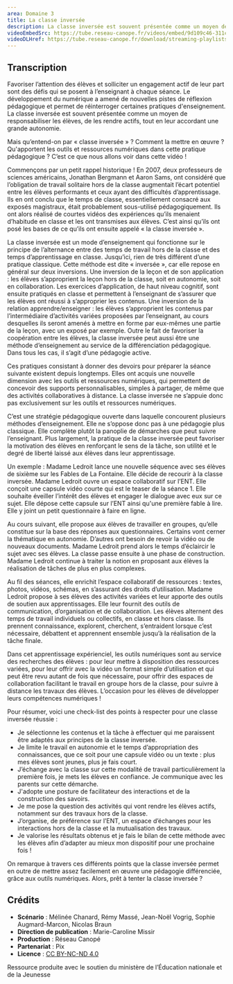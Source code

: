 ```yaml
---
area: Domaine 3
title: La classe inversée
description: La classe inversée est souvent présentée comme un moyen de responsabiliser les élèves, de les rendre actifs tout en leur accordant une grande autonomie. Les détails dans cette vidéo !
videoEmbedSrc: https://tube.reseau-canope.fr/videos/embed/9d109c46-311c-49ce-826e-406581233be0
videoDLHref: https://tube.reseau-canope.fr/download/streaming-playlists/hls/videos/9d109c46-311c-49ce-826e-406581233be0-1080-fragmented.mp4
---
```


## Transcription

Favoriser l’attention des élèves et solliciter un engagement actif de leur part sont des défis qui se posent à l’enseignant à chaque séance. Le développement du numérique a amené de nouvelles pistes de réflexion pédagogique et permet de réinterroger certaines pratiques d'enseignement.
La classe inversée est souvent présentée comme un moyen de responsabiliser les élèves, de les rendre actifs, tout en leur accordant une grande autonomie.

Mais qu’entend-on par « classe inversée » ? Comment la mettre en œuvre ? Qu'apportent les outils et ressources numériques dans cette pratique pédagogique ?
C’est ce que nous allons voir dans cette vidéo !

Commençons par un petit rappel historique !
En 2007, deux professeurs de sciences américains, Jonathan Bergmann et Aaron Sams, ont considéré que l’obligation de travail solitaire hors de la classe augmentait l’écart potentiel entre les élèves performants et ceux ayant des difficultés d’apprentissage. Ils en ont conclu que le temps de classe, essentiellement consacré aux exposés magistraux, était probablement sous-utilisé pédagogiquement.
Ils ont alors réalisé de courtes vidéos des expériences qu’ils menaient d’habitude en classe et les ont transmises aux élèves.
C’est ainsi qu’ils ont posé les bases de ce qu’ils ont ensuite appelé « la classe inversée ».

La classe inversée est un mode d’enseignement qui fonctionne sur le principe de l’alternance entre des temps de travail hors de la classe et des temps d’apprentissage en classe.  Jusqu’ici, rien de très différent d’une pratique classique.
Cette méthode est dite « inversée », car elle repose en général sur deux inversions.
Une inversion de la leçon et de son application : les élèves s’approprient la leçon hors de la classe, soit en autonomie, soit en collaboration. Les exercices d’application, de haut niveau cognitif, sont ensuite pratiqués en classe et permettent à l’enseignant de s’assurer que les élèves ont réussi à s’approprier les contenus.
Une inversion de la relation apprendre/enseigner : les élèves s’approprient les contenus par l’intermédiaire d’activités variées proposées par l’enseignant, au cours desquelles ils seront amenés à mettre en forme par eux-mêmes une partie de la leçon, avec un exposé par exemple.
Outre le fait de favoriser la coopération entre les élèves, la classe inversée peut aussi être une méthode d’enseignement au service de la différenciation pédagogique.
Dans tous les cas, il s’agit d’une pédagogie active.

Ces pratiques consistant à donner des devoirs pour préparer la séance suivante existent depuis longtemps.
Elles ont acquis une nouvelle dimension avec les outils et ressources numériques, qui permettent de concevoir des supports personnalisables, simples à partager, de même que des activités collaboratives à distance.
La classe inversée ne s’appuie donc pas exclusivement sur les outils et ressources numériques.

C’est une stratégie pédagogique ouverte dans laquelle concourent plusieurs méthodes d’enseignement. Elle ne s’oppose donc pas à une pédagogie plus classique. Elle complète plutôt la panoplie de démarches que peut suivre l’enseignant.
Plus largement, la pratique de la classe inversée peut favoriser la motivation des élèves en renforçant le sens de la tâche, son utilité et le degré de liberté laissé aux élèves dans leur apprentissage.

Un exemple : Madame Ledroit lance une nouvelle séquence avec ses élèves de sixième sur les Fables de La Fontaine. Elle décide de recourir à la classe inversée.
Madame Ledroit ouvre un espace collaboratif sur l’ENT.
Elle conçoit une capsule vidéo courte qui est le teaser de la séance 1. Elle souhaite éveiller l’intérêt des élèves et engager le dialogue avec eux sur ce sujet.
Elle dépose cette capsule sur l’ENT ainsi qu'une première fable à lire. Elle y joint un petit questionnaire à faire en ligne.

Au cours suivant, elle propose aux élèves de travailler en groupes, qu’elle constitue sur la base des réponses aux questionnaires.
Certains vont cerner la thématique en autonomie.
D’autres ont besoin de revoir la vidéo ou de nouveaux documents. Madame Ledroit prend alors le temps d’éclaircir le sujet avec ses élèves.
La classe passe ensuite à une phase de construction. Madame Ledroit continue à traiter la notion en proposant aux élèves la réalisation de tâches de plus en plus complexes.

Au fil des séances, elle enrichit l’espace collaboratif de ressources : textes, photos, vidéos, schémas, en s’assurant des droits d’utilisation.
Madame Ledroit propose à ses élèves des activités variées et leur apporte des outils de soutien aux apprentissages. Elle leur fournit des outils de communication, d’organisation et de collaboration.
Les élèves alternent des temps de travail individuels ou collectifs, en classe et hors classe.
Ils prennent connaissance, explorent, cherchent, s’entraident lorsque c’est nécessaire, débattent et apprennent ensemble jusqu’à la réalisation de la tâche finale.

Dans cet apprentissage expérienciel, les outils numériques sont au service des recherches des élèves :
pour leur mettre à disposition des ressources variées,
pour leur offrir avec la vidéo un format simple d’utilisation et qui peut être revu autant de fois que nécessaire,
pour offrir des espaces de collaboration facilitant le travail en groupe hors de la classe,
pour suivre à distance les travaux des élèves.
L’occasion pour les élèves de développer leurs compétences numériques !

Pour résumer, voici une check-list des points à respecter pour une classe inversée réussie :

- Je sélectionne les contenus et la tâche à effectuer qui me paraissent être adaptés aux principes de la classe inversée.
- Je limite le travail en autonomie et le temps d’appropriation des connaissances, que ce soit pour une capsule vidéo ou un texte :  plus mes élèves sont jeunes, plus je fais court.
- J’échange avec la classe sur cette modalité de travail particulièrement la première fois, je mets les élèves en confiance. Je communique avec les parents sur cette démarche.
- J'adopte une posture de facilitateur des interactions et de la construction des savoirs.
- Je me pose la question des activités qui vont rendre les élèves actifs, notamment sur des travaux hors de la classe.
- J’organise, de préférence sur l’ENT, un espace d’échanges pour les interactions hors de la classe et la mutualisation des travaux.
- Je valorise les résultats obtenus et je fais le bilan de cette méthode avec les élèves afin d’adapter au mieux mon dispositif pour une prochaine fois !

On remarque à travers ces différents points que la classe inversée permet en outre de mettre assez facilement en œuvre une pédagogie différenciée, grâce aux outils numériques.
Alors, prêt à tenter la classe inversée ?

## Crédits

- **Scénario** : Mélinée Chanard, Rémy Massé, Jean-Noël Vogrig, Sophie Augmard-Marcon, Nicolas Braun
- **Direction de publication** : Marie-Caroline Missir
- **Production** : Réseau Canopé
- **Partenariat** : Pix
- **Licence** : [CC BY-NC-ND 4.0](https://creativecommons.org/licenses/by-nc-nd/4.0/deed.fr)

Ressource produite avec le soutien du ministère de l’Éducation nationale et de la Jeunesse
